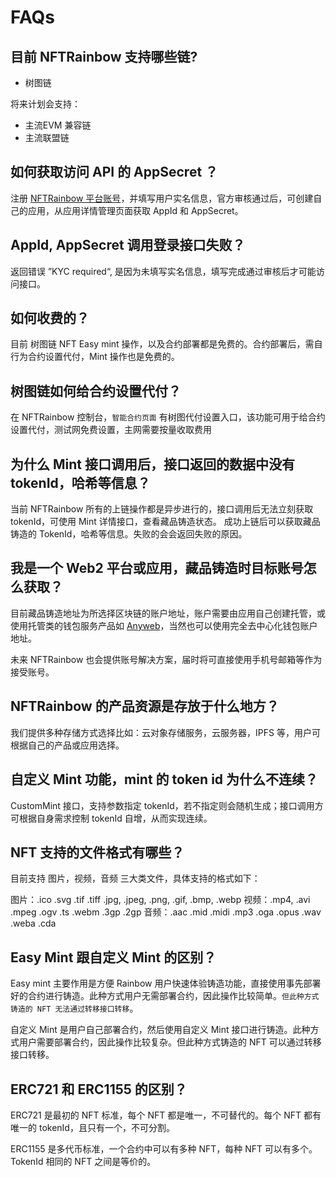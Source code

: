 # FAQs

## 目前 NFTRainbow 支持哪些链?

* 树图链

将来计划会支持：

* 主流EVM 兼容链
* 主流联盟链

## 如何获取访问 API 的 AppSecret ？

注册 [NFTRainbow 平台账号](https://console.nftrainbow.xyz/)，并填写用户实名信息，官方审核通过后，可创建自己的应用，从应用详情管理页面获取 AppId 和 AppSecret。

## AppId, AppSecret 调用登录接口失败？

返回错误 ”KYC required“, 是因为未填写实名信息，填写完成通过审核后才可能访问接口。

## 如何收费的？

目前 树图链 NFT Easy mint 操作，以及合约部署都是免费的。合约部署后，需自行为合约设置代付，Mint 操作也是免费的。

## 树图链如何给合约设置代付？

在 NFTRainbow 控制台，`智能合约页面` 有树图代付设置入口，该功能可用于给合约设置代付，测试网免费设置，主网需要按量收取费用

## 为什么 Mint 接口调用后，接口返回的数据中没有 tokenId，哈希等信息？

当前 NFTRainbow 所有的上链操作都是异步进行的，接口调用后无法立刻获取 tokenId，可使用 Mint 详情接口，查看藏品铸造状态。
成功上链后可以获取藏品铸造的 TokenId，哈希等信息。失败的会会返回失败的原因。

## 我是一个 Web2 平台或应用，藏品铸造时目标账号怎么获取？

目前藏品铸造地址为所选择区块链的账户地址，账户需要由应用自己创建托管，或使用托管类的钱包服务产品如 [Anyweb](https://anyweb.cc/)，当然也可以使用完全去中心化钱包账户地址。

未来 NFTRainbow 也会提供账号解决方案，届时将可直接使用手机号邮箱等作为接受账号。

## NFTRainbow 的产品资源是存放于什么地方？

我们提供多种存储方式选择比如：云对象存储服务，云服务器，IPFS 等，用户可根据自己的产品或应用选择。

## 自定义 Mint 功能，mint 的 token id 为什么不连续？

CustomMint 接口，支持参数指定 tokenId，若不指定则会随机生成；接口调用方可根据自身需求控制 tokenId 自增，从而实现连续。

## NFT 支持的文件格式有哪些？

目前支持 图片，视频，音频 三大类文件，具体支持的格式如下：

图片：.ico .svg .tif .tiff .jpg, .jpeg, .png, .gif, .bmp, .webp
视频：.mp4, .avi .mpeg .ogv .ts .webm .3gp .2gp
音频：.aac .mid .midi .mp3 .oga .opus .wav .weba .cda

## Easy Mint 跟自定义 Mint 的区别？

Easy mint 主要作用是方便 Rainbow 用户快速体验铸造功能，直接使用事先部署好的合约进行铸造。此种方式用户无需部署合约，因此操作比较简单。`但此种方式铸造的 NFT 无法通过转移接口转移`。

自定义 Mint 是用户自己部署合约，然后使用自定义 Mint 接口进行铸造。此种方式用户需要部署合约，因此操作比较复杂。但此种方式铸造的 NFT 可以通过转移接口转移。

## ERC721 和 ERC1155 的区别？

ERC721 是最初的 NFT 标准，每个 NFT 都是唯一，不可替代的。每个 NFT 都有唯一的 tokenId，且只有一个，不可分割。

ERC1155 是多代币标准，一个合约中可以有多种 NFT，每种 NFT 可以有多个。TokenId 相同的 NFT 之间是等价的。